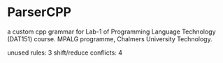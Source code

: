 # ParserCPP
a custom cpp grammar for Lab-1 of Programming Language Technology (DAT151) course. MPALG programme, Chalmers University Technology.

unused rules: 3
shift/reduce conflicts:  4